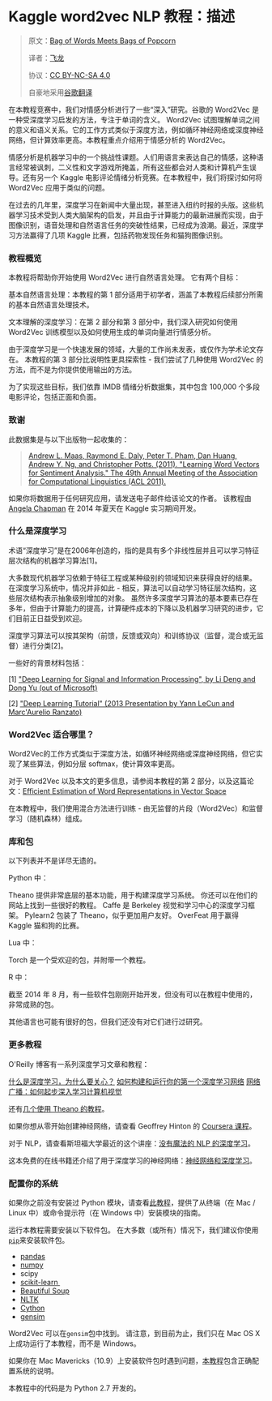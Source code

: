<!--yml
category: Kaggle
date: 2022-07-01 00:00:00
-->

# Kaggle word2vec NLP 教程：描述

> 原文：[Bag of Words Meets Bags of Popcorn](https://www.kaggle.com/c/word2vec-nlp-tutorial)
> 
> 译者：[飞龙](https://github.com/wizardforcel)
> 
> 协议：[CC BY-NC-SA 4.0](http://creativecommons.org/licenses/by-nc-sa/4.0/)
> 
> 自豪地采用[谷歌翻译](https://translate.google.cn/)


在本教程竞赛中，我们对情感分析进行了一些“深入”研究。谷歌的 Word2Vec 是一种受深度学习启发的方法，专注于单词的含义。 Word2Vec 试图理解单词之间的意义和语义关系。它的工作方式类似于深度方法，例如循环神经网络或深度神经网络，但计算效率更高。本教程重点介绍用于情感分析的 Word2Vec。

情感分析是机器学习中的一个挑战性课题。人们用语言来表达自己的情感，这种语言经常被讽刺，二义性和文字游戏所掩盖，所有这些都会对人类和计算机产生误导。还有另一个 Kaggle 电影评论情绪分析竞赛。在本教程中，我们将探讨如何将 Word2Vec 应用于类似的问题。

在过去的几年里，深度学习在新闻中大量出现，甚至进入纽约时报的头版。这些机器学习技术受到人类大脑架构的启发，并且由于计算能力的最新进展而实现，由于图像识别，语音处理和自然语言任务的突破性结果，已经成为浪潮。最近，深度学习方法赢得了几项 Kaggle 比赛，包括药物发现任务和猫狗图像识别。

### 教程概览

本教程将帮助你开始使用 Word2Vec 进行自然语言处理。 它有两个目标：

基本自然语言处理：本教程的第 1 部分适用于初学者，涵盖了本教程后续部分所需的基本自然语言处理技术。

文本理解的深度学习：在第 2 部分和第 3 部分中，我们深入研究如何使用 Word2Vec 训练模型以及如何使用生成的单词向量进行情感分析。

由于深度学习是一个快速发展的领域，大量的工作尚未发表，或仅作为学术论文存在。 本教程的第 3 部分比说明性更具探索性 - 我们尝试了几种使用 Word2Vec 的方法，而不是为你提供使用输出的方法。

为了实现这些目标，我们依靠 IMDB 情绪分析数据集，其中包含 100,000 个多段电影评论，包括正面和负面。

### 致谢

此数据集是与以下出版物一起收集的：

> [Andrew L. Maas, Raymond E. Daly, Peter T. Pham, Dan Huang, Andrew Y. Ng, and Christopher Potts. (2011). "Learning Word Vectors for Sentiment Analysis." The 49th Annual Meeting of the Association for Computational Linguistics (ACL 2011).](http://ai.stanford.edu/~ang/papers/acl11-WordVectorsSentimentAnalysis.pdf)

如果你将数据用于任何研究应用，请发送电子邮件给该论文的作者。 该教程由 [Angela Chapman](http://www.linkedin.com/pub/angela-chapman/5/330/b97) 在 2014 年夏天在 Kaggle 实习期间开发。

### 什么是深度学习

术语“深度学习”是在2006年创造的，指的是具有多个非线性层并且可以学习特征层次结构的机器学习算法[1]。

大多数现代机器学习依赖于特征工程或某种级别的领域知识来获得良好的结果。 在深度学习系统中，情况并非如此 - 相反，算法可以自动学习特征层次结构，这些层次结构表示抽象级别增加的对象。 虽然许多深度学习算法的基本要素已存在多年，但由于计算能力的提高，计算硬件成本的下降以及机器学习研究的进步，它们目前正日益受到欢迎。

深度学习算法可以按其架构（前馈，反馈或双向）和训练协议（监督，混合或无监督）进行分类[2]。

一些好的背景材料包括：

[1] ["Deep Learning for Signal and Information Processing", by Li Deng and Dong Yu (out of Microsoft)](http://cs.tju.edu.cn/web/docs/2013-Deep%20Learning%20for%20Signal%20and%20Information%20Processing.pdf)

[2] ["Deep Learning Tutorial" (2013 Presentation by Yann LeCun and Marc'Aurelio Ranzato)](http://www.cs.nyu.edu/~yann/talks/lecun-ranzato-icml2013.pdf)

### Word2Vec 适合哪里？

Word2Vec的工作方式类似于深度方法，如循环神经网络或深度神经网络，但它实现了某些算法，例如分层 softmax，使计算效率更高。

对于 Word2Vec 以及本文的更多信息，请参阅本教程的第 2 部分，以及这篇论文：[Efficient Estimation of Word Representations in Vector Space](http://arxiv.org/pdf/1301.3781v3.pdf)

在本教程中，我们使用混合方法进行训练 - 由无监督的片段（Word2Vec）和监督学习（随机森林）组成。

### 库和包

以下列表并不是详尽无遗的。

Python 中：

Theano 提供非常底层的基本功能，用于构建深度学习系统。 你还可以在他们的网站上找到一些很好的教程。
Caffe 是 Berkeley 视觉和学习中心的深度学习框架。
Pylearn2 包装了 Theano，似乎更加用户友好。
OverFeat 用于赢得 Kaggle 猫和狗的比赛。

Lua 中：

Torch 是一个受欢迎的包，并附带一个教程。

R 中：

截至 2014 年 8 月，有一些软件包刚刚开始开发，但没有可以在教程中使用的，非常成熟的包。

其他语言也可能有很好的包，但我们还没有对它们进行过研究。

### 更多教程

O'Reilly 博客有一系列深度学习文章和教程：

[什么是深度学习，为什么要关心？](http://radar.oreilly.com/2014/07/what-is-deep-learning-and-why-should-you-care.html)
[如何构建和运行你的第一个深度学习网络](http://radar.oreilly.com/2014/07/how-to-build-and-run-your-first-deep-learning-network.html)
[网络广播：如何起步深入学习计算机视觉](http://www.oreilly.com/pub/e/3121)

还有[几个使用 Theano 的教程](http://deeplearning.net/tutorial/)。

如果你想从零开始创建神经网络，请查看 Geoffrey Hinton 的 [Coursera 课程](https://www.coursera.org/course/neuralnets)。

对于 NLP，请查看斯坦福大学最近的这个讲座：[没有魔法的 NLP 的深度学习](http://techtalks.tv/talks/deep-learning-for-nlp-without-magic-part-1/58414/)。

这本免费的在线书籍还介绍了用于深度学习的神经网络：[神经网络和深度学习](http://neuralnetworksanddeeplearning.com/)。

### 配置你的系统

如果你之前没有安装过 Python 模块，请查看[此教程](http://programminghistorian.org/lessons/installing-python-modules-pip)，提供了从终端（在 Mac / Linux 中）或命令提示符（在 Windows 中）安装模块的指南。

运行本教程需要安装以下软件包。 在大多数（或所有）情况下，我们建议你使用[`pip`](https://pypi.python.org/pypi/pip)来安装软件包。

*   [pandas](http://pandas.pydata.org/pandas-docs/stable/install.html)
*   [numpy](http://docs.scipy.org/doc/numpy/user/install.html)
*   scipy
*   [scikit-learn ](http://scikit-learn.org/stable/install.html)
*   [Beautiful Soup](http://www.crummy.com/software/BeautifulSoup/bs4/doc/)
*   [NLTK](http://www.nltk.org/install.html)
*   [Cython](http://docs.cython.org/src/quickstart/install.html)
*   [gensim](http://radimrehurek.com/gensim/install.html)

Word2Vec 可以在`gensim`包中找到。 请注意，到目前为止，我们只在 Mac OS X 上成功运行了本教程，而不是 Windows。

如果你在 Mac Mavericks（10.9）上安装软件包时遇到问题，[本教程](http://hackercodex.com/guide/python-development-environment-on-mac-osx/)包含正确配置系统的说明。

本教程中的代码是为 Python 2.7 开发的。
